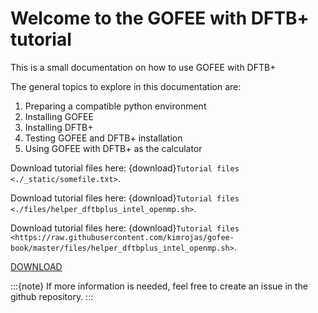 # Welcome to the GOFEE with DFTB+ tutorial

This is a small documentation on how to use GOFEE with DFTB+

The general topics to explore in this documentation are:

1. Preparing a compatible python environment
2. Installing GOFEE
3. Installing DFTB+
4. Testing GOFEE and DFTB+ installation
5. Using GOFEE with DFTB+ as the calculator

Download tutorial files here:  {download}`Tutorial files <./_static/somefile.txt>`.


Download tutorial files here:  {download}`Tutorial files <./files/helper_dftbplus_intel_openmp.sh>`.

Download tutorial files here:  {download}`Tutorial files <https://raw.githubusercontent.com/kimrojas/gofee-book/master/files/helper_dftbplus_intel_openmp.sh>`.


<a id="download" href="https://raw.githubusercontent.com/kimrojas/gofee-book/master/files/helper_dftbplus_intel_openmp.sh">DOWNLOAD</a>



:::{note}
If more information is needed, feel free to create an issue in the github repository.
:::

